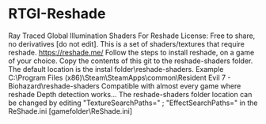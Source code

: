 # RTGI-Reshade
Ray Traced Global Illumination Shaders For Reshade
License: Free to share, no derivatives [do not edit].
This is a set of shaders/textures that require reshade. https://reshade.me/
Follow the steps to install reshade, on a game of your choice. Copy the contents of this git to the reshade-shaders folder. The default location is the instal folder\reshade-shaders.
Example C:\Program Files (x86)\Steam\SteamApps\common\Resident Evil 7 - Biohazard\reshade-shaders
Compatible with almost every game where reshade Depth detection works...
The reshade-shaders folder location can be changed by editing "TextureSearchPaths=" ; "EffectSearchPaths=" in the ReShade.ini [gamefolder\ReShade.ini]
